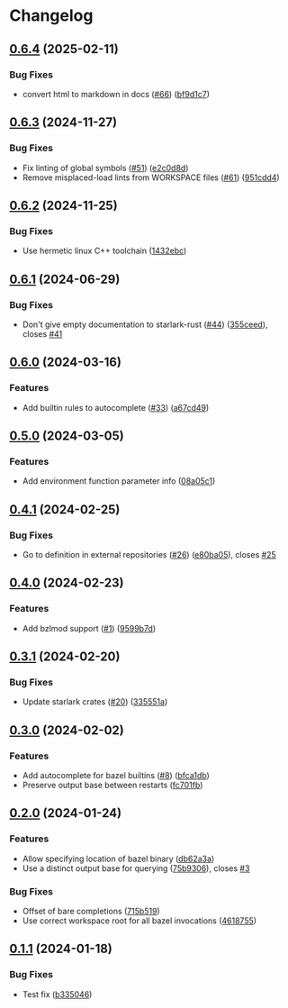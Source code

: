 # Changelog

## [0.6.4](https://github.com/cameron-martin/bazel-lsp/compare/v0.6.3...v0.6.4) (2025-02-11)


### Bug Fixes

* convert html to markdown in docs ([#66](https://github.com/cameron-martin/bazel-lsp/issues/66)) ([bf9d1c7](https://github.com/cameron-martin/bazel-lsp/commit/bf9d1c7de268a0f75b50e94a297f6083e09fcf51))

## [0.6.3](https://github.com/cameron-martin/bazel-lsp/compare/v0.6.2...v0.6.3) (2024-11-27)


### Bug Fixes

* Fix linting of global symbols ([#51](https://github.com/cameron-martin/bazel-lsp/issues/51)) ([e2c0d8d](https://github.com/cameron-martin/bazel-lsp/commit/e2c0d8d8b140f0822bdbd2d9b64ab91d65fd0d17))
* Remove misplaced-load lints from WORKSPACE files ([#61](https://github.com/cameron-martin/bazel-lsp/issues/61)) ([951cdd4](https://github.com/cameron-martin/bazel-lsp/commit/951cdd4ab32d6fbe91270fcece8d30704d71d7e8))

## [0.6.2](https://github.com/cameron-martin/bazel-lsp/compare/v0.6.1...v0.6.2) (2024-11-25)


### Bug Fixes

* Use hermetic linux C++ toolchain ([1432ebc](https://github.com/cameron-martin/bazel-lsp/commit/1432ebcfb58f84ec32229a8b408f57a57a93b7b2))

## [0.6.1](https://github.com/cameron-martin/bazel-lsp/compare/v0.6.0...v0.6.1) (2024-06-29)


### Bug Fixes

* Don't give empty documentation to starlark-rust ([#44](https://github.com/cameron-martin/bazel-lsp/issues/44)) ([355ceed](https://github.com/cameron-martin/bazel-lsp/commit/355ceed5bfbd0342573364c36ae539cdb3fbe128)), closes [#41](https://github.com/cameron-martin/bazel-lsp/issues/41)

## [0.6.0](https://github.com/cameron-martin/bazel-lsp/compare/v0.5.0...v0.6.0) (2024-03-16)


### Features

* Add builtin rules to autocomplete ([#33](https://github.com/cameron-martin/bazel-lsp/issues/33)) ([a67cd49](https://github.com/cameron-martin/bazel-lsp/commit/a67cd4916b7fa6b9b2813e9786e09eceebfa3d8f))

## [0.5.0](https://github.com/cameron-martin/bazel-lsp/compare/v0.4.1...v0.5.0) (2024-03-05)


### Features

* Add environment function parameter info ([08a05c1](https://github.com/cameron-martin/bazel-lsp/commit/08a05c1078af76db6007a241cf67ebe52c592d09))

## [0.4.1](https://github.com/cameron-martin/bazel-lsp/compare/v0.4.0...v0.4.1) (2024-02-25)


### Bug Fixes

* Go to definition in external repositories ([#26](https://github.com/cameron-martin/bazel-lsp/issues/26)) ([e80ba05](https://github.com/cameron-martin/bazel-lsp/commit/e80ba05128ce7a1bbc3b5b918fa2bff997c2b187)), closes [#25](https://github.com/cameron-martin/bazel-lsp/issues/25)

## [0.4.0](https://github.com/cameron-martin/bazel-lsp/compare/v0.3.1...v0.4.0) (2024-02-23)


### Features

* Add bzlmod support ([#1](https://github.com/cameron-martin/bazel-lsp/issues/1)) ([9599b7d](https://github.com/cameron-martin/bazel-lsp/commit/9599b7d6a00e5e364599b5c2d8cc374ed16d8307))

## [0.3.1](https://github.com/cameron-martin/bazel-lsp/compare/v0.3.0...v0.3.1) (2024-02-20)


### Bug Fixes

* Update starlark crates ([#20](https://github.com/cameron-martin/bazel-lsp/issues/20)) ([335551a](https://github.com/cameron-martin/bazel-lsp/commit/335551ac22cc1bf516cb5735063ffd8519deeb29))

## [0.3.0](https://github.com/cameron-martin/bazel-lsp/compare/v0.2.0...v0.3.0) (2024-02-02)


### Features

* Add autocomplete for bazel builtins ([#8](https://github.com/cameron-martin/bazel-lsp/issues/8)) ([bfca1db](https://github.com/cameron-martin/bazel-lsp/commit/bfca1dbb2274317b1cdfaa75f7386b259ddf4eaf))
* Preserve output base between restarts ([fc701fb](https://github.com/cameron-martin/bazel-lsp/commit/fc701fb2d8859fdebc7231adc48e76aa0ba0b08f))

## [0.2.0](https://github.com/cameron-martin/bazel-lsp/compare/v0.1.1...v0.2.0) (2024-01-24)


### Features

* Allow specifying location of bazel binary ([db62a3a](https://github.com/cameron-martin/bazel-lsp/commit/db62a3ab1dd5f31f497fb54d2e58425239cb814d))
* Use a distinct output base for querying ([75b9306](https://github.com/cameron-martin/bazel-lsp/commit/75b930625cc3f345529a86f5e6d5e4994fc6d426)), closes [#3](https://github.com/cameron-martin/bazel-lsp/issues/3)


### Bug Fixes

* Offset of bare completions ([715b519](https://github.com/cameron-martin/bazel-lsp/commit/715b519747b2e61ffa3cd4fc746309565d8a98d8))
* Use correct workspace root for all bazel invocations ([4618755](https://github.com/cameron-martin/bazel-lsp/commit/4618755175610fd2e5972db5de3c390c1129663a))

## [0.1.1](https://github.com/cameron-martin/bazel-lsp/compare/v0.1.0...v0.1.1) (2024-01-18)


### Bug Fixes

* Test fix ([b335046](https://github.com/cameron-martin/bazel-lsp/commit/b335046f10f8ece1f240e87ca0341cd5d81e0ac5))
